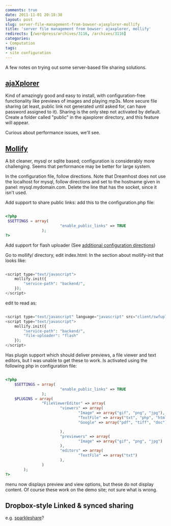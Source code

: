 ```yaml
---
comments: true
date: 2011-11-01 20:18:38
layout: post
slug: server-file-management-from-bowser-ajaxplorer-mollify
title: 'server file management from bowser: ajaxplorer, mollify'
redirects: [/wordpress/archives/3116, /archives/3116]
categories:
- Computation
tags:
- site configuration
---
```


A few notes on trying out some server-based file sharing solutions.  



##  [ajaXplorer](http://www.ajaxplorer.info/)


Kind of amazingly good and easy to install, with configuration-free functionality like previews of images and playing mp3s. More secure file sharing (at least, public link not generated until asked for, can have password assigned to it).  Sharing is the only step not activated by default.  Create a folder called "public" in the ajaxplorer directory, and this feature will appear.   

Curious about performance issues, we'll see.  



##  [Mollify](http://www.mollify.org/)


A bit cleaner, mysql or sqlite based; configuration is considerably more challenging. Seems that performance may be better for large system.   

In the configuration file, follow directions.  Note that Dreamhost does not use the localhost for mysql, follow directions and set to the hostname given in panel: mysql.mydomain.com.  Delete the line that has the socket, since it isn't used.

Add support to share public links:
add this to the configuration.php file:

```php

<?php
 $SETTINGS = array(
                        "enable_public_links" => TRUE
                );
?>

```



Add support for flash uploader (See [additional configuration directions](http://code.google.com/p/mollify/wiki/ConfigurationAdditionalOptions))

Go to mollify/ directory, edit index.html:
In the section about mollify-init that looks like:

```php

<script type="text/javascript">
    mollify.init({
        "service-path": "backend/",
    });
</script>

```


edit to read as:

```php

<script type="text/javascript" language="javascript" src="client/swfupload.js"></script>
<script type="text/javascript">
    mollify.init({
        "service-path": "backend/",
        "file-uploader": "flash"
    });
</script>

```



Has plugin support which should deliver previews, a file viewer and text editors, but I was unable to get these to work.  Is activated using the following php in configuration file:

```php

<?php
    $SETTINGS = array(
                        "enable_public_links" => TRUE
                );
    $PLUGINS = array(
                "FileViewerEditor" => array(
                        "viewers" => array(
                                "Image" => array("gif", "png", "jpg"),
                                "TextFile" => array("txt", "php", "html"),
                                "Google" => array("pdf", "tiff", "doc")

                        ),
                        "previewers" => array(
                                "Image" => array("gif", "png", "jpg")
                        ),
                        "editors" => array(
                                "TextFile" => array("txt")
                        ),
                )
        );
?>

```

menu now displays preview and view options, but these do not display content.  Of course these work on the demo site; not sure what is wrong.  




## Dropbox-style Linked & synced sharing 


e.g. [sparkleshare](http://sparkleshare.org)?

